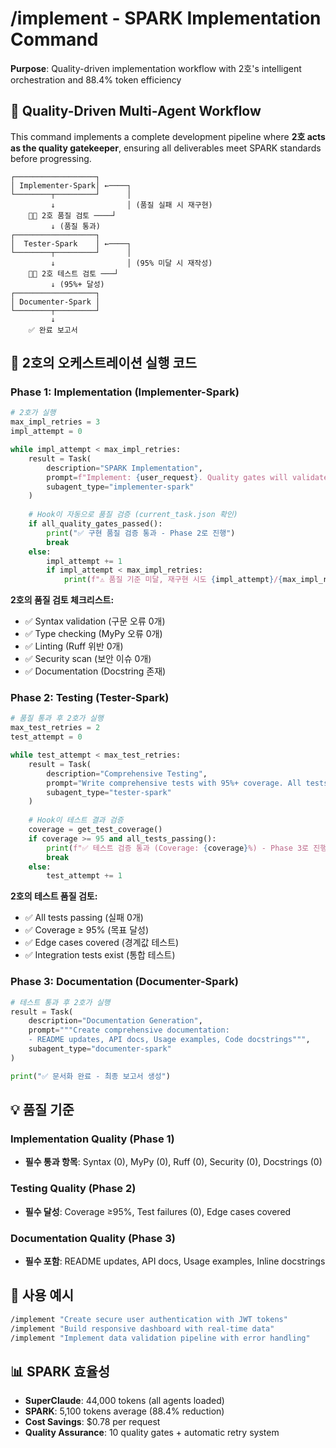 # /implement - SPARK Implementation Command

**Purpose**: Quality-driven implementation workflow with 2호's intelligent orchestration and 88.4% token efficiency

## 🚀 Quality-Driven Multi-Agent Workflow

This command implements a complete development pipeline where **2호 acts as the quality gatekeeper**, ensuring all deliverables meet SPARK standards before progressing.

```
┌──────────────────┐
│ Implementer-Spark│ ←────┐
└────────┬─────────┘      │
         ↓                │ (품질 실패 시 재구현)
    🧑‍💼 2호 품질 검토 ────┘
         ↓ (품질 통과)
┌──────────────────┐
│  Tester-Spark    │ ←────┐
└────────┬─────────┘      │
         ↓                │ (95% 미달 시 재작성)
    🧑‍💼 2호 테스트 검토 ───┘
         ↓ (95%+ 달성)
┌──────────────────┐
│ Documenter-Spark │
└────────┬─────────┘
         ↓
    ✅ 완료 보고서
```

## 📝 2호의 오케스트레이션 실행 코드

### Phase 1: Implementation (Implementer-Spark)
```python
# 2호가 실행
max_impl_retries = 3
impl_attempt = 0

while impl_attempt < max_impl_retries:
    result = Task(
        description="SPARK Implementation",
        prompt=f"Implement: {user_request}. Quality gates will validate automatically.",
        subagent_type="implementer-spark"
    )
    
    # Hook이 자동으로 품질 검증 (current_task.json 확인)
    if all_quality_gates_passed():
        print("✅ 구현 품질 검증 통과 - Phase 2로 진행")
        break
    else:
        impl_attempt += 1
        if impl_attempt < max_impl_retries:
            print(f"⚠️ 품질 기준 미달, 재구현 시도 {impl_attempt}/{max_impl_retries}")
```

**2호의 품질 검토 체크리스트:**
- ✅ Syntax validation (구문 오류 0개)
- ✅ Type checking (MyPy 오류 0개)  
- ✅ Linting (Ruff 위반 0개)
- ✅ Security scan (보안 이슈 0개)
- ✅ Documentation (Docstring 존재)

### Phase 2: Testing (Tester-Spark)
```python
# 품질 통과 후 2호가 실행
max_test_retries = 2
test_attempt = 0

while test_attempt < max_test_retries:
    result = Task(
        description="Comprehensive Testing",
        prompt="Write comprehensive tests with 95%+ coverage. All tests must pass.",
        subagent_type="tester-spark"
    )
    
    # Hook이 테스트 결과 검증
    coverage = get_test_coverage()
    if coverage >= 95 and all_tests_passing():
        print(f"✅ 테스트 검증 통과 (Coverage: {coverage}%) - Phase 3로 진행")
        break
    else:
        test_attempt += 1
```

**2호의 테스트 품질 검토:**
- ✅ All tests passing (실패 0개)
- ✅ Coverage ≥ 95% (목표 달성)
- ✅ Edge cases covered (경계값 테스트)
- ✅ Integration tests exist (통합 테스트)

### Phase 3: Documentation (Documenter-Spark)
```python
# 테스트 통과 후 2호가 실행
result = Task(
    description="Documentation Generation",
    prompt="""Create comprehensive documentation:
    - README updates, API docs, Usage examples, Code docstrings""",
    subagent_type="documenter-spark"
)

print("✅ 문서화 완료 - 최종 보고서 생성")
```

## 💡 품질 기준

### Implementation Quality (Phase 1)
- **필수 통과 항목**: Syntax (0), MyPy (0), Ruff (0), Security (0), Docstrings (0)

### Testing Quality (Phase 2) 
- **필수 달성**: Coverage ≥95%, Test failures (0), Edge cases covered

### Documentation Quality (Phase 3)
- **필수 포함**: README updates, API docs, Usage examples, Inline docstrings

## 🚀 사용 예시

```bash
/implement "Create secure user authentication with JWT tokens"
/implement "Build responsive dashboard with real-time data"
/implement "Implement data validation pipeline with error handling"
```

## 📊 SPARK 효율성

- **SuperClaude**: 44,000 tokens (all agents loaded)
- **SPARK**: 5,100 tokens average (88.4% reduction)
- **Cost Savings**: $0.78 per request
- **Quality Assurance**: 10 quality gates + automatic retry system